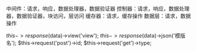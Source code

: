 中间件：请求，响应，数据处理器，数据验证器
控制器：请求，响应，数据处理器，数据验证器，块访问，层访问
缓存器：请求，缓存操作
数据层：请求，数据操作




$this->response($data)->view('view');
$this->response($data)->json('模版名');
$this->request('post')->id;
$this->request('get')->type;
